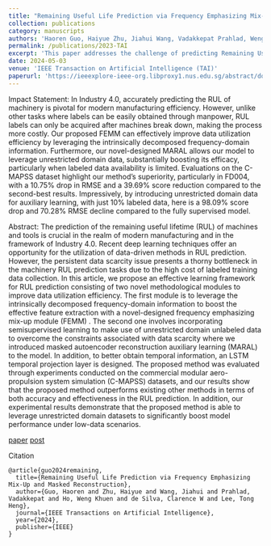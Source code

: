 ```yaml
---
title: "Remaining Useful Life Prediction via Frequency Emphasizing Mix-Up and Masked Reconstruction"
collection: publications
category: manuscripts
authors: 'Haoren Guo, Haiyue Zhu, Jiahui Wang, Vadakkepat Prahlad, Weng Khuen Ho, Clarence W de Silva, Tong Heng Lee'
permalink: /publications/2023-TAI
excerpt: 'This paper addresses the challenge of predicting Remaining Useful Lifetime (RUL) in machinery within Industry 4.0 by proposing a framework that improves data utilization through frequency-domain analysis and semi-supervised learning. The Frequency Emphasizing Mix-Up Module (FEMM) enhances feature extraction, while the Masked Autoencoder Reconstruction Auxiliary Learning (MARAL) utilizes unlabeled data from unrestricted domains. Evaluations on the C-MAPSS dataset show the model outperforms others, achieving significant accuracy improvements, particularly with minimal labeled data. The results demonstrate a notable reduction in RMSE and overall prediction error.'
date: 2024-05-03
venue: 'IEEE Transaction on Artificial Intelligence (TAI)'
paperurl: 'https://ieeexplore-ieee-org.libproxy1.nus.edu.sg/abstract/document/10518144'
---
```

Impact Statement:
In Industry 4.0, accurately predicting the RUL of machinery is pivotal for modern manufacturing efficiency. However, unlike other tasks where labels can be easily obtained through manpower, RUL labels can only be acquired after machines break down, making the process more costly. Our proposed FEMM can effectively improve data utilization efficiency by leveraging the intrinsically decomposed frequency-domain information. Furthermore, our novel-designed MARAL allows our model to leverage unrestricted domain data, substantially boosting its efficacy, particularly when labeled data availability is limited. Evaluations on the C-MAPSS dataset highlight our method’s superiority, particularly in FD004, with a 10.75% drop in RMSE and a 39.69% score reduction compared to the second-best results. Impressively, by introducing unrestricted domain data for auxiliary learning, with just 10% labeled data, here is a 98.09% score drop and 70.28% RMSE decline compared to the fully supervised model.

Abstract:
The prediction of the remaining useful lifetime (RUL) of machines and tools is crucial in the realm of modern manufacturing and in the framework of Industry 4.0. Recent deep learning techniques offer an opportunity for the utilization of data-driven methods in RUL prediction. However, the persistent data scarcity issue presents a thorny bottleneck in the machinery RUL prediction tasks due to the high cost of labeled training data collection. In this article, we propose an effective learning framework for RUL prediction consisting of two novel methodological modules to improve data utilization efficiency. The first module is to leverage the intrinsically decomposed frequency-domain information to boost the effective feature extraction with a novel-designed frequency emphasizing mix-up module (FEMM) . The second one involves incorporating semisupervised learning to make use of unrestricted domain unlabeled data to overcome the constraints associated with data scarcity where we introduced masked autoencoder reconstruction auxiliary learning (MARAL) to the model. In addition, to better obtain temporal information, an LSTM temporal projection layer is designed. The proposed method was evaluated through experiments conducted on the commercial modular aero-propulsion system simulation (C-MAPSS) datasets, and our results show that the proposed method outperforms existing other methods in terms of both accuracy and effectiveness in the RUL prediction. In addition, our experimental results demonstrate that the proposed method is able to leverage unrestricted domain datasets to significantly boost model performance under low-data scenarios.

[paper](https://ieeexplore-ieee-org.libproxy1.nus.edu.sg/abstract/document/10518144)
[post](files/tai-poster-guohaoren.pdf)

Citation
```
@article{guo2024remaining,
  title={Remaining Useful Life Prediction via Frequency Emphasizing Mix-Up and Masked Reconstruction},
  author={Guo, Haoren and Zhu, Haiyue and Wang, Jiahui and Prahlad, Vadakkepat and Ho, Weng Khuen and de Silva, Clarence W and Lee, Tong Heng},
  journal={IEEE Transactions on Artificial Intelligence},
  year={2024},
  publisher={IEEE}
}
```
